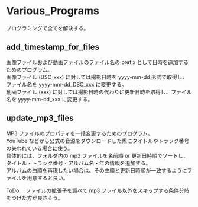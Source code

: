 # Various_Programs
プログラミングで全てを解決する。

## add_timestamp_for_files
画像ファイルおよび動画ファイルのファイル名の prefix として日時を追加するためのプログラム。  
画像ファイル (DSC_xxx) に対しては撮影日時を yyyy-mm-dd 形式で取得し、ファイル名を yyyy-mm-dd_DSC_xxx に変更する。  
動画ファイル (xxx) に対しては撮影日時の代わりに更新日時を取得し、ファイル名を yyyy-mm-dd_xxx に変更する。

## update_mp3_files
MP3 ファイルのプロパティを一括変更するためのプログラム。  
YouTube などから公式の音源をダウンロードした際にタイトルやトラック番号の失われている場合に使う。  
具体的には、フォルダ内の mp3 ファイルを名前順 or 更新日時順でソートし、タイトル・トラック番号・アルバム名・年の情報を追加する。  
アルバムの曲順を再現したい場合は、その曲順と更新日時順が一致するようにファイルを用意すると良い。

ToDo:　ファイルの拡張子を調べて mp3 ファイル以外をスキップする条件分岐をつけた方が良さそう。
